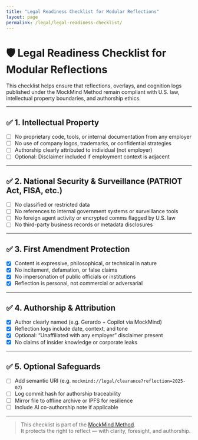```yaml
---
title: "Legal Readiness Checklist for Modular Reflections"
layout: page
permalink: /legal/legal-readiness-checklist/
---
```


# 🛡️ Legal Readiness Checklist for Modular Reflections

This checklist helps ensure that reflections, overlays, and cognition logs published under the MockMind Method remain compliant with U.S. law, intellectual property boundaries, and authorship ethics.

---

## ✅ 1. Intellectual Property

- [ ] No proprietary code, tools, or internal documentation from any employer  
- [ ] No use of company logos, trademarks, or confidential strategies  
- [ ] Authorship clearly attributed to individual (not employer)  
- [ ] Optional: Disclaimer included if employment context is adjacent

---

## ✅ 2. National Security & Surveillance (PATRIOT Act, FISA, etc.)

- [ ] No classified or restricted data  
- [ ] No references to internal government systems or surveillance tools  
- [ ] No foreign agent activity or encrypted comms flagged by U.S. law  
- [ ] No third-party business records or metadata disclosures

---

## ✅ 3. First Amendment Protection

- [x] Content is expressive, philosophical, or technical in nature  
- [x] No incitement, defamation, or false claims  
- [x] No impersonation of public officials or institutions  
- [x] Reflection is personal, not commercial or adversarial

---

## ✅ 4. Authorship & Attribution

- [x] Author clearly named (e.g. Gerardo + Copilot via MockMind)  
- [x] Reflection logs include date, context, and tone  
- [x] Optional: “Unaffiliated with any employer” disclaimer present  
- [x] No claims of insider knowledge or corporate leaks

---

## ✅ 5. Optional Safeguards

- [ ] Add semantic URI (e.g. `mockmind://legal/clearance?reflection=2025-07`)  
- [ ] Log commit hash for authorship traceability  
- [ ] Mirror file to offline archive or IPFS for resilience  
- [ ] Include AI co-authorship note if applicable

---

> This checklist is part of the [MockMind Method](https://gjavier21.github.io/mockmind-method/).  
> It protects the right to reflect — with clarity, foresight, and authorship.
